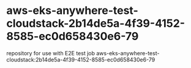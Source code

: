 # aws-eks-anywhere-test-cloudstack-2b14de5a-4f39-4152-8585-ec0d658430e6-79
repository for use with E2E test job aws-eks-anywhere-test-cloudstack:2b14de5a-4f39-4152-8585-ec0d658430e6-79
